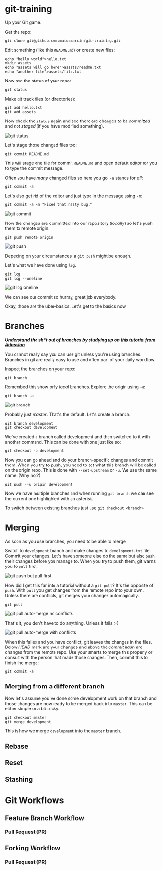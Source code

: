 # git-training
Up your Git game.

Get the repo:

```
git clone git@github.com:matusmarcin/git-training.git
```

Edit something (like this `README.md`) or create new files:

```
echo "hello world">hello.txt
mkdir assets
echo "assets will go here">assets/readme.txt
echo "another file">assets/file.txt
```

Now see the status of your repo:

```
git status
```

Make git track files (or directories):

```
git add hello.txt
git add assets
```

Now check the `status` again and see there are changes *to be committed* and *not staged* (if you have modified something). 

![git status](/assets/status.png)

Let's stage those changed files too:

```
git commit README.md
```

This will stage one file for commit `README.md` and open default editor for you to type the commit message.

Often you have *many* changed files so here you go: `-a` stands for *all*:

```
git commit -a
```

Let's also get rid of the editor and just type in the message using `-m`:

```
git commit -a -m "Fixed that nasty bug."
```

![git commit](/assets/commit-a-m.png)

Now the changes are committed into our repository (*locally*) so let's push them to remote origin.

```
git push remote origin
```

![git push](/assets/push.png)

Depeding on your circumstances, a `git push` might be enough.

Let's what we have done using `log`.

```
git log
git log --oneline
```

![git log oneline](/assets/log-oneline.png)

We can see our commit so hurray, great job everybody.

Okay, those are the uber-basics. Let's get to the basics now.

# Branches

_**Understand the sh*t out of branches by studying up on [this tutorial from Atlassian](https://www.atlassian.com/git/tutorials/using-branches)**_

You cannot really say you can use git unless you're using branches. Branches in git are really easy to use and often part of your daily workflow.

Inspect the branches on your repo:

```
git branch
```

Remembed this show only *local* branches. Explore the origin using `-a`:

```
git branch -a
```

![git branch](/assets/branch.png)

Probably just *master*. That's the default. Let's create a branch.

```
git branch development
git checkout development
```

We've created a branch called development and then switched to it with another command. This can be done with one just like so:


```
git checkout -b development
```

Now you can go ahead and do your branch-specific changes and commit them. When you try to push, you need to set what this branch will be called on the origin repo. This is done with `--set-upstream` or `-u`. We use the same name. (Why not?)

```
git push --u origin development
```

Now we have multiple branches and when running `git branch` we can see the current one highlighted with an asterisk.

To switch between existing branches just use `git checkout <branch>`.

# Merging 

As soon as you use branches, you need to be able to merge. 

Switch to `development` branch and make changes to `development.txt` file. Commit your changes. Let's have someone else do the same but also `push` their changes before you manage to. When you try to push them, git warns you to `pull` first. 

![git push but pull first](/assets/push-rejected.png)

How did I get this far into a tutorial without a `git pull`? It's the opposite of `push`. With `pull` you get changes from the remote repo into your own. Unless there are conflicts, git merges your changes automagically.

```
git pull
```

![git pull auto-merge no conflicts](/assets/pull-auto-merge.png)

That's it, you don't have to do anything. Unless it fails :-)

![git pull auto-merge with conflicts](/assets/pull-merge-conflict.png)

When this failes and you have conflict, git leaves the changes in the files. Below *HEAD* mark are your changes and above the *commit hash* are changes from the remote repo. Use your smarts to merge this properly or consult with the person that made those changes. Then, commit this to finish the merge:

```
git commit -a
```

## Merging from a different branch

Now let's assume you've done some development work on that branch and those changes are now ready to be merged back into `master`. This can be either simple or a bit tricky.

```
git checkout master
git merge development
```

This is how we merge `development` into the `master` branch.



## Rebase

## Reset

## Stashing

# Git Workflows

## Feature Branch Workflow

### Pull Request (PR)

## Forking Workflow

### Pull Request (PR)